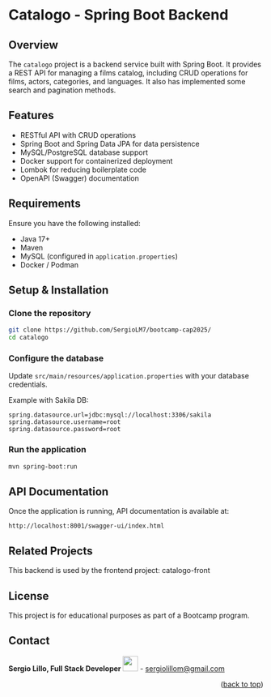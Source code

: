 # Catalogo - Spring Boot Backend

## Overview

The `catalogo` project is a backend service built with Spring Boot. It provides a REST API for managing a films catalog, including CRUD operations for films, actors, categories, and languages. It also has implemented some search and pagination methods.

## Features

- RESTful API with CRUD operations
- Spring Boot and Spring Data JPA for data persistence
- MySQL/PostgreSQL database support
- Docker support for containerized deployment
- Lombok for reducing boilerplate code
- OpenAPI (Swagger) documentation

## Requirements

Ensure you have the following installed:

- Java 17+
- Maven
- MySQL (configured in `application.properties`)
- Docker / Podman

## Setup & Installation

### Clone the repository

```bash
git clone https://github.com/SergioLM7/bootcamp-cap2025/
cd catalogo
```

### Configure the database

Update `src/main/resources/application.properties` with your database credentials.

Example with Sakila DB:

```properties
spring.datasource.url=jdbc:mysql://localhost:3306/sakila
spring.datasource.username=root
spring.datasource.password=root
```

### Run the application

```bash
mvn spring-boot:run
```

## API Documentation

Once the application is running, API documentation is available at:
```
http://localhost:8001/swagger-ui/index.html
```

## Related Projects

This backend is used by the frontend project: catalogo-front

## License

This project is for educational purposes as part of a Bootcamp program.

## Contact

**Sergio Lillo, Full Stack Developer**
<a href="https://www.linkedin.com/in/lillosergio/" target="_blank"> <img src="https://upload.wikimedia.org/wikipedia/commons/thumb/8/81/LinkedIn_icon.svg/1200px-LinkedIn_icon.svg.png" width=30px, height=30px/></a> - sergiolillom@gmail.com

<p align="right">(<a href="#readme-top">back to top</a>)</p>
